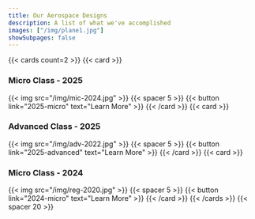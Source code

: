 ```yaml
---
title: Our Aerospace Designs
description: A list of what we've accomplished
images: ["/img/plane1.jpg"]
showSubpages: false
---
```


{{< cards count=2 >}}
{{< card >}}
### Micro Class - 2025
{{< img src="/img/mic-2024.jpg" >}}
{{< spacer 5 >}}
{{< button link="2025-micro" text="Learn More" >}}
{{< /card >}}
{{< card >}}
### Advanced Class - 2025
{{< img src="/img/adv-2022.jpg" >}}
{{< spacer 5 >}}
{{< button link="2025-advanced" text="Learn More" >}}
{{< /card >}}
{{< card >}}
### Micro Class - 2024
{{< img src="/img/reg-2020.jpg" >}}
{{< spacer 5 >}}
{{< button link="2024-micro" text="Learn More" >}}
{{< /card >}}
{{< /cards >}}
{{< spacer 20 >}}
